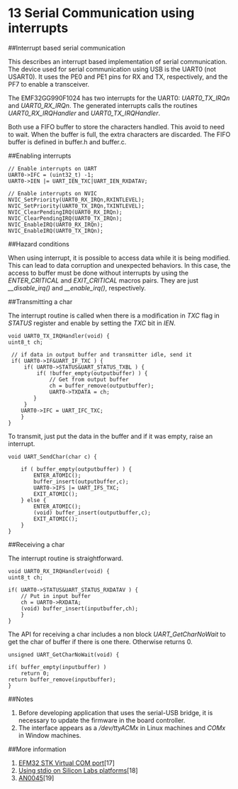 13  Serial Communication using interrupts
=========================================


##Interrupt based serial communication

This describes an interrupt based implementation of serial communication. The device used for serial communication using USB is the UART0 (not USART0). It uses the PE0 and PE1 pins for RX and TX, respectively, and the PF7 to enable a transceiver.

The EMF32GG990F1024 has two interrupts for the UART0: *UART0_TX_IRQn* and *UART0_RX_IRQn*. The generated interrupts calls the routines *UART0_RX_IRQHandler* and *UART0_TX_IRQHandler*.

Both use a FIFO buffer to store the characters handled. This avoid to need to wait. When the buffer is full, the extra characters are discarded. The FIFO buffer is defined in buffer.h and buffer.c.

##Enabling interrupts

	// Enable interrupts on UART
    UART0->IFC = (uint32_t) -1;
    UART0->IEN |= UART_IEN_TXC|UART_IEN_RXDATAV;

    // Enable interrupts on NVIC
    NVIC_SetPriority(UART0_RX_IRQn,RXINTLEVEL);
    NVIC_SetPriority(UART0_TX_IRQn,TXINTLEVEL);
    NVIC_ClearPendingIRQ(UART0_RX_IRQn);
    NVIC_ClearPendingIRQ(UART0_TX_IRQn);
    NVIC_EnableIRQ(UART0_RX_IRQn);
    NVIC_EnableIRQ(UART0_TX_IRQn);

##Hazard conditions

When using interrupt, it is possible to access data while it is being modified. This can lead to data corruption and unexpected behaviors. In this case, the access to buffer must be done without interrupts by using the *ENTER_CRITICAL* and *EXIT_CRITICAL* macros pairs. They are just *__disable_irq()* and *__enable_irq()*, respectively.

##Transmitting a char

The interrupt routine is called when there is a modification in *TXC* flag in *STATUS* register and enable by setting the *TXC* bit in *IEN*.

    void UART0_TX_IRQHandler(void) {
    uint8_t ch;

     // if data in output buffer and transmitter idle, send it
     if( UART0->IF&UART_IF_TXC ) {
         if( UART0->STATUS&UART_STATUS_TXBL ) {
             if( !buffer_empty(outputbuffer) ) {
                 // Get from output buffer
                 ch = buffer_remove(outputbuffer);
                 UART0->TXDATA = ch;
            }
         }
        UART0->IFC = UART_IFC_TXC;
    	}
	}

To transmit, just put the data in the buffer and if it was empty, raise an interrupt.

    void UART_SendChar(char c) {

	    if ( buffer_empty(outputbuffer) ) {
			ENTER_ATOMIC();
		    buffer_insert(outputbuffer,c);
			UART0->IFS |= UART_IFS_TXC;
		    EXIT_ATOMIC();
	    } else {
			ENTER_ATOMIC();
		    (void) buffer_insert(outputbuffer,c);
		    EXIT_ATOMIC();
		}
	}

##Receiving a char

The interrupt routine is straightforward.

    void UART0_RX_IRQHandler(void) {
    uint8_t ch;

    if( UART0->STATUS&UART_STATUS_RXDATAV ) {
        // Put in input buffer
        ch = UART0->RXDATA;
        (void) buffer_insert(inputbuffer,ch);
        }
    }

The API for receiving a char includes a non block *UART_GetCharNoWait* to get the char of buffer if there is one there. Otherwise returns 0.

    unsigned UART_GetCharNoWait(void) {

    if( buffer_empty(inputbuffer) )
        return 0;
    return buffer_remove(inputbuffer);
    }

##Notes

1.  Before developing application that uses the serial-USB bridge, it is necessary to update the firmware in the board controller.
2.  The interface appears as a */dev/ttyACMx* in Linux machines and *COMx* in Window machines.

##More information

1.  [EFM32 STK Virtual COM port](https://www.silabs.com/community/mcu/32-bit/knowledge-base.entry.html/2015/07/06/efm32_stk_virtualco-aT2m)[17]
2.  [Using stdio on Silicon Labs platforms](https://os.mbed.com/teams/SiliconLabs/wiki/Using-stdio-on-Silicon-Labs-platforms)[18]
3.  [AN0045](http://www.silabs.com/Support%20Documents/TechnicalDocs/AN0045.pdf)[19]
